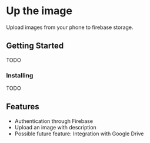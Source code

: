 # Up the image

Upload images from your phone to firebase storage.

## Getting Started

TODO

### Installing

TODO

## Features

- Authentication through Firebase
- Upload an image with description
- Possible future feature: Integration with Google Drive
